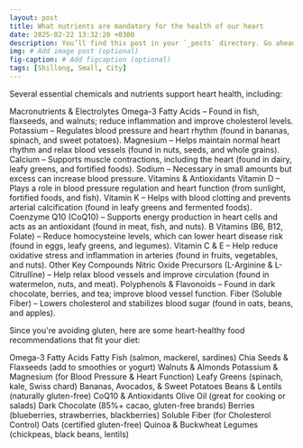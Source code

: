 ```yaml
---
layout: post
title: What nutrients are mandatory for the health of our heart 
date: 2025-02-22 13:32:20 +0300
description: You’ll find this post in your `_posts` directory. Go ahead and edit it and re-build the site to see your changes. # Add post description (optional)
img: # Add image post (optional)
fig-caption: # Add figcaption (optional)
tags: [Shillong, Small, City]
---
```



Several essential chemicals and nutrients support heart health, including:

Macronutrients & Electrolytes
Omega-3 Fatty Acids – Found in fish, flaxseeds, and walnuts; reduce inflammation and improve cholesterol levels.
Potassium – Regulates blood pressure and heart rhythm (found in bananas, spinach, and sweet potatoes).
Magnesium – Helps maintain normal heart rhythm and relax blood vessels (found in nuts, seeds, and whole grains).
Calcium – Supports muscle contractions, including the heart (found in dairy, leafy greens, and fortified foods).
Sodium – Necessary in small amounts but excess can increase blood pressure.
Vitamins & Antioxidants
Vitamin D – Plays a role in blood pressure regulation and heart function (from sunlight, fortified foods, and fish).
Vitamin K – Helps with blood clotting and prevents arterial calcification (found in leafy greens and fermented foods).
Coenzyme Q10 (CoQ10) – Supports energy production in heart cells and acts as an antioxidant (found in meat, fish, and nuts).
B Vitamins (B6, B12, Folate) – Reduce homocysteine levels, which can lower heart disease risk (found in eggs, leafy greens, and legumes).
Vitamin C & E – Help reduce oxidative stress and inflammation in arteries (found in fruits, vegetables, and nuts).
Other Key Compounds
Nitric Oxide Precursors (L-Arginine & L-Citrulline) – Help relax blood vessels and improve circulation (found in watermelon, nuts, and meat).
Polyphenols & Flavonoids – Found in dark chocolate, berries, and tea; improve blood vessel function.
Fiber (Soluble Fiber) – Lowers cholesterol and stabilizes blood sugar (found in oats, beans, and apples).

Since you're avoiding gluten, here are some heart-healthy food recommendations that fit your diet:

Omega-3 Fatty Acids
Fatty Fish (salmon, mackerel, sardines)
Chia Seeds & Flaxseeds (add to smoothies or yogurt)
Walnuts & Almonds
Potassium & Magnesium (for Blood Pressure & Heart Function)
Leafy Greens (spinach, kale, Swiss chard)
Bananas, Avocados, & Sweet Potatoes
Beans & Lentils (naturally gluten-free)
CoQ10 & Antioxidants
Olive Oil (great for cooking or salads)
Dark Chocolate (85%+ cacao, gluten-free brands)
Berries (blueberries, strawberries, blackberries)
Soluble Fiber (for Cholesterol Control)
Oats (certified gluten-free)
Quinoa & Buckwheat
Legumes (chickpeas, black beans, lentils)
